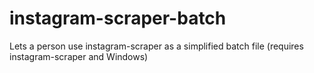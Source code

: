 # instagram-scraper-batch
Lets a person use instagram-scraper as a simplified batch file (requires instagram-scraper and Windows)
